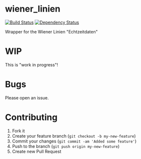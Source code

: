 wiener_linien
=============
[![Build Status](https://travis-ci.org/pxlpnk/wienerlinien.png?branch=master)](https://travis-ci.org/pxlpnk/wienerlinien)
[![Dependency Status](https://gemnasium.com/pxlpnk/wienerlinien.png)](https://gemnasium.com/pxlpnk/wienerlinien)



Wrapper for the Wiener Linien "Echtzeitdaten"

WIP
===
This is "work in progress"!



Bugs
=====
 Please open an issue.

Contributing
============

1. Fork it
2. Create your feature branch (`git checkout -b my-new-feature`)
3. Commit your changes (`git commit -am 'Added some feature'`)
4. Push to the branch (`git push origin my-new-feature`)
5. Create new Pull Request

